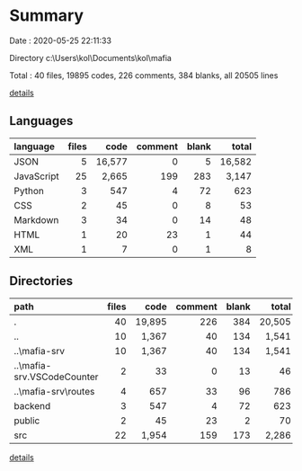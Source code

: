 # Summary

Date : 2020-05-25 22:11:33

Directory c:\Users\kol\Documents\kol\mafia

Total : 40 files,  19895 codes, 226 comments, 384 blanks, all 20505 lines

[details](details.md)

## Languages
| language | files | code | comment | blank | total |
| :--- | ---: | ---: | ---: | ---: | ---: |
| JSON | 5 | 16,577 | 0 | 5 | 16,582 |
| JavaScript | 25 | 2,665 | 199 | 283 | 3,147 |
| Python | 3 | 547 | 4 | 72 | 623 |
| CSS | 2 | 45 | 0 | 8 | 53 |
| Markdown | 3 | 34 | 0 | 14 | 48 |
| HTML | 1 | 20 | 23 | 1 | 44 |
| XML | 1 | 7 | 0 | 1 | 8 |

## Directories
| path | files | code | comment | blank | total |
| :--- | ---: | ---: | ---: | ---: | ---: |
| . | 40 | 19,895 | 226 | 384 | 20,505 |
| .. | 10 | 1,367 | 40 | 134 | 1,541 |
| ..\mafia-srv | 10 | 1,367 | 40 | 134 | 1,541 |
| ..\mafia-srv\.VSCodeCounter | 2 | 33 | 0 | 13 | 46 |
| ..\mafia-srv\routes | 4 | 657 | 33 | 96 | 786 |
| backend | 3 | 547 | 4 | 72 | 623 |
| public | 2 | 45 | 23 | 2 | 70 |
| src | 22 | 1,954 | 159 | 173 | 2,286 |

[details](details.md)
